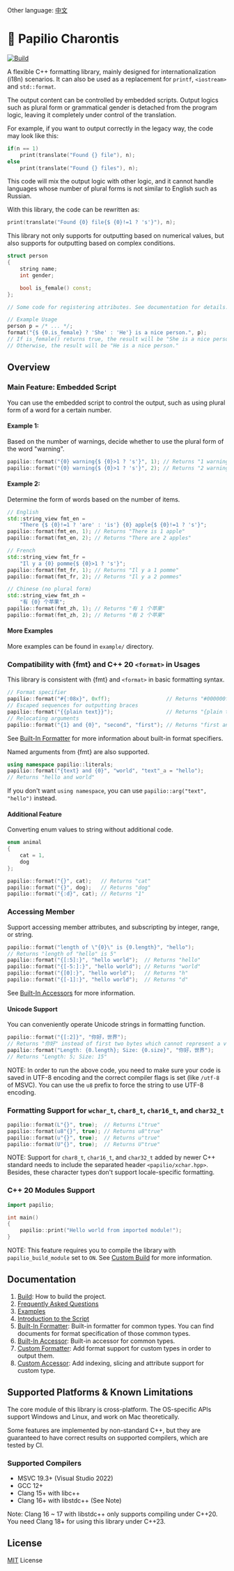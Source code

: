 Other language: [中文](README.zh-CN.md)
# 🦋 Papilio Charontis
[![Build](https://github.com/HenryAWE/PapilioCharontis/actions/workflows/build.yml/badge.svg)](https://github.com/HenryAWE/PapilioCharontis/actions/workflows/build.yml)

A flexible C++ formatting library, mainly designed for internationalization (i18n) scenarios. 
It can also be used as a replacement for `printf`, `<iostream>` and `std::format`.

The output content can be controlled by embedded scripts. Output logics such as plural form or grammatical gender is detached from the program logic, leaving it completely under control of the translation.

For example, if you want to output correctly in the legacy way, the code may look like this:
```c++
if(n == 1)
    print(translate("Found {} file"), n);
else
    print(translate("Found {} files"), n);
```
This code will mix the output logic with other logic, and it cannot handle languages whose number of plural forms is not similar to English such as Russian.

With this library, the code can be rewritten as:
```c++
print(translate("Found {0} file{$ {0}!=1 ? 's'}"), n);
```

This library not only supports for outputting based on numerical values, but also supports for outputting based on complex conditions.
```c++
struct person
{
    string name;
    int gender;

    bool is_female() const;
};

// Some code for registering attributes. See documentation for details.

// Example Usage
person p = /* ... */;
format("{$ {0.is_female} ? 'She' : 'He'} is a nice person.", p);
// If is_female() returns true, the result will be "She is a nice person."
// Otherwise, the result will be "He is a nice person."
```

## Overview
### Main Feature: Embedded Script
You can use the embedded script to control the output, such as using plural form of a word for a certain number.

#### Example 1:
Based on the number of warnings, decide whether to use the plural form of the word "warning".
```c++
papilio::format("{0} warning{$ {0}>1 ? 's'}", 1); // Returns "1 warning"
papilio::format("{0} warning{$ {0}>1 ? 's'}", 2); // Returns "2 warnings"
```
#### Example 2:
Determine the form of words based on the number of items.
```c++
// English
std::string_view fmt_en =
    "There {$ {0}!=1 ? 'are' : 'is'} {0} apple{$ {0}!=1 ? 's'}";
papilio::format(fmt_en, 1); // Returns "There is 1 apple"
papilio::format(fmt_en, 2); // Returns "There are 2 apples"

// French
std::string_view fmt_fr =
    "Il y a {0} pomme{$ {0}>1 ? 's'}";
papilio::format(fmt_fr, 1); // Returns "Il y a 1 pomme"
papilio::format(fmt_fr, 2); // Returns "Il y a 2 pommes"

// Chinese (no plural form)
std::string_view fmt_zh =
    "有 {0} 个苹果";
papilio::format(fmt_zh, 1); // Returns "有 1 个苹果"
papilio::format(fmt_zh, 2); // Returns "有 2 个苹果"
```

#### More Examples
More examples can be found in `example/` directory.

### Compatibility with {fmt} and C++ 20 `<format>` in Usages
This library is consistent with {fmt} and `<format>` in basic formatting syntax.
```c++
// Format specifier
papilio::format("#{:08x}", 0xff);                  // Returns "#000000ff"
// Escaped sequences for outputting braces
papilio::format("{{plain text}}");                 // Returns "{plain text}"
// Relocating arguments
papilio::format("{1} and {0}", "second", "first"); // Returns "first and second"
```
See [Built-In Formatter](doc/en/builtin_formatter.md) for more information about built-in format specifiers.

Named arguments from {fmt} are also supported.
```c++
using namespace papilio::literals;
papilio::format("{text} and {0}", "world", "text"_a = "hello");
// Returns "hello and world"
```
If you don't want `using namespace`, you can use `papilio::arg("text", "hello")` instead.

#### Additional Feature
Converting enum values to string without additional code.
```c++
enum animal
{
    cat = 1,
    dog
};

papilio::format("{}", cat);   // Returns "cat"
papilio::format("{}", dog);   // Returns "dog"
papilio::format("{:d}", cat); // Returns "1"
```

### Accessing Member
Support accessing member attributes, and subscripting by integer, range, or string.
```c++
papilio::format("length of \"{0}\" is {0.length}", "hello");
// Returns "length of "hello" is 5"
papilio::format("{[:5]:}", "hello world");  // Returns "hello"
papilio::format("{[-5:]:}", "hello world"); // Returns "world"
papilio::format("{[0]:}", "hello world");   // Returns "h"
papilio::format("{[-1]:}", "hello world");  // Returns "d"
```
See [Built-In Accessors](doc/en/builtin_accessor.md) for more information.

#### Unicode Support
You can conveniently operate Unicode strings in formatting function.
```c++
papilio::format("{[:2]}", "你好，世界");
// Returns "你好" instead of first two bytes which cannot represent a valid character
papilio::format("Length: {0.length}; Size: {0.size}", "你好，世界");
// Returns "Length: 5; Size: 15"
```
NOTE: In order to run the above code, you need to make sure your code is saved in UTF-8 encoding and the correct compiler flags is set (like `/utf-8` of MSVC). You can use the `u8` prefix to force the string to use UTF-8 encoding.

### Formatting Support for `wchar_t`, `char8_t`, `char16_t`, and `char32_t`
```c++
papilio::format(L"{}", true);  // Returns L"true"
papilio::format(u8"{}", true); // Returns u8"true"
papilio::format(u"{}", true);  // Returns u"true"
papilio::format(U"{}", true);  // Returns U"true"
```
NOTE: Support for `char8_t`, `char16_t`, and `char32_t` added by newer C++ standard needs to include the separated header `<papilio/xchar.hpp>`. Besides, these character types don't support locale-specific formatting.

### C++ 20 Modules Support
```c++
import papilio;

int main()
{
    papilio::print("Hello world from imported module!");
}
```
NOTE: This feature requires you to compile the library with `papilio_build_module` set to `ON`. See [Custom Build](doc/en/custom_build.md) for more information.

## Documentation
1. [Build](doc/en/build.md): How to build the project.
2. [Frequently Asked Questions](doc/en/faq.md)
3. [Examples](doc/en/examples.md)
4. [Introduction to the Script](doc/en/script.md)
5. [Built-In Formatter](doc/en/builtin_formatter.md): Built-in formatter for common types. You can find documents for format specification of those common types.
6. [Built-In Accessor](doc/en/builtin_accessor.md): Built-in accessor for common types.
7. [Custom Formatter](doc/en/formatter.md): Add format support for custom types in order to output them.
8. [Custom Accessor](doc/en/accessor.md): Add indexing, slicing and attribute support for custom type.

## Supported Platforms & Known Limitations
The core module of this library is cross-platform. The OS-specific APIs support Windows and Linux, and work on Mac theoretically.

Some features are implemented by non-standard C++, but they are guaranteed to have correct results on supported compilers, which are tested by CI.

### Supported Compilers
- MSVC 19.3+ (Visual Studio 2022)
- GCC 12+
- Clang 15+ with libc++
- Clang 16+ with libstdc++ (See Note)

Note: Clang 16 ~ 17 with libstdc++ only supports compiling under C++20. You need Clang 18+ for using this library under C++23.

## License
[MIT](LICENSE) License
